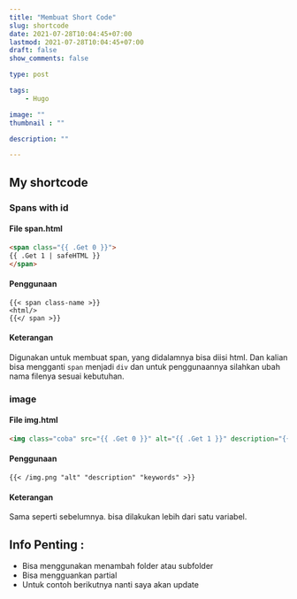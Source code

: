 ```yaml
---
title: "Membuat Short Code"
slug: shortcode
date: 2021-07-28T10:04:45+07:00
lastmod: 2021-07-28T10:04:45+07:00
draft: false
show_comments: false

type: post

tags:
    - Hugo

image: ""
thumbnail : ""

description: ""

---
```

## My shortcode

### Spans with id

#### File span.html

```html
<span class="{{ .Get 0 }}">
{{ .Get 1 | safeHTML }}
</span>
```
#### Penggunaan
```
{{< span class-name >}}
<html/>
{{</ span >}}
```

#### Keterangan

Digunakan untuk membuat span, yang didalamnya bisa diisi html. Dan kalian bisa mengganti `span` menjadi `div` dan untuk penggunaannya silahkan ubah nama filenya sesuai kebutuhan. 

### image

#### File img.html
```html
<img class="coba" src="{{ .Get 0 }}" alt="{{ .Get 1 }}" description="{{ .Get 2 }}" keywords="{{ .Get 3 }}"/>
```
#### Penggunaan
```
{{< /img.png "alt" "description" "keywords" >}}
```

#### Keterangan

Sama seperti sebelumnya. bisa dilakukan lebih dari satu variabel.

## Info Penting :

- Bisa menggunakan menambah folder atau subfolder
- Bisa mengguankan partial
- Untuk contoh berikutnya nanti saya akan update
